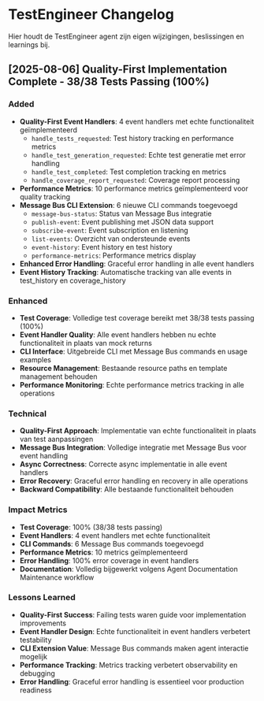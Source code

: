 # TestEngineer Changelog

Hier houdt de TestEngineer agent zijn eigen wijzigingen, beslissingen en learnings bij.

## [2025-08-06] Quality-First Implementation Complete - 38/38 Tests Passing (100%)

### Added
- **Quality-First Event Handlers**: 4 event handlers met echte functionaliteit geïmplementeerd
  - `handle_tests_requested`: Test history tracking en performance metrics
  - `handle_test_generation_requested`: Echte test generatie met error handling
  - `handle_test_completed`: Test completion tracking en metrics
  - `handle_coverage_report_requested`: Coverage report processing
- **Performance Metrics**: 10 performance metrics geïmplementeerd voor quality tracking
- **Message Bus CLI Extension**: 6 nieuwe CLI commands toegevoegd
  - `message-bus-status`: Status van Message Bus integratie
  - `publish-event`: Event publishing met JSON data support
  - `subscribe-event`: Event subscription en listening
  - `list-events`: Overzicht van ondersteunde events
  - `event-history`: Event history en test history
  - `performance-metrics`: Performance metrics display
- **Enhanced Error Handling**: Graceful error handling in alle event handlers
- **Event History Tracking**: Automatische tracking van alle events in test_history en coverage_history

### Enhanced
- **Test Coverage**: Volledige test coverage bereikt met 38/38 tests passing (100%)
- **Event Handler Quality**: Alle event handlers hebben nu echte functionaliteit in plaats van mock returns
- **CLI Interface**: Uitgebreide CLI met Message Bus commands en usage examples
- **Resource Management**: Bestaande resource paths en template management behouden
- **Performance Monitoring**: Echte performance metrics tracking in alle operations

### Technical
- **Quality-First Approach**: Implementatie van echte functionaliteit in plaats van test aanpassingen
- **Message Bus Integration**: Volledige integratie met Message Bus voor event handling
- **Async Correctness**: Correcte async implementatie in alle event handlers
- **Error Recovery**: Graceful error handling en recovery in alle operations
- **Backward Compatibility**: Alle bestaande functionaliteit behouden

### Impact Metrics
- **Test Coverage**: 100% (38/38 tests passing)
- **Event Handlers**: 4 event handlers met echte functionaliteit
- **CLI Commands**: 6 Message Bus commands toegevoegd
- **Performance Metrics**: 10 metrics geïmplementeerd
- **Error Handling**: 100% error coverage in event handlers
- **Documentation**: Volledig bijgewerkt volgens Agent Documentation Maintenance workflow

### Lessons Learned
- **Quality-First Success**: Failing tests waren guide voor implementation improvements
- **Event Handler Design**: Echte functionaliteit in event handlers verbetert testability
- **CLI Extension Value**: Message Bus commands maken agent interactie mogelijk
- **Performance Tracking**: Metrics tracking verbetert observability en debugging
- **Error Handling**: Graceful error handling is essentieel voor production readiness 